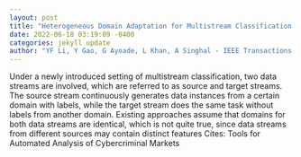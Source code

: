 ```yaml
--- 
layout: post 
title: "Heterogeneous Domain Adaptation for Multistream Classification on Cyber Threat Data" 
date: 2022-06-18 03:19:09 -0400 
categories: jekyll update 
author: "YF Li, Y Gao, G Ayoade, L Khan, A Singhal - IEEE Transactions on , 2022" 
--- 
```

Under a newly introduced setting of multistream classification, two data streams are involved, which are referred to as source and target streams. The source stream continuously generates data instances from a certain domain with labels, while the target stream does the same task without labels from another domain. Existing approaches assume that domains for both data streams are identical, which is not quite true, since data streams from different sources may contain distinct features Cites: Tools for Automated Analysis of Cybercriminal Markets